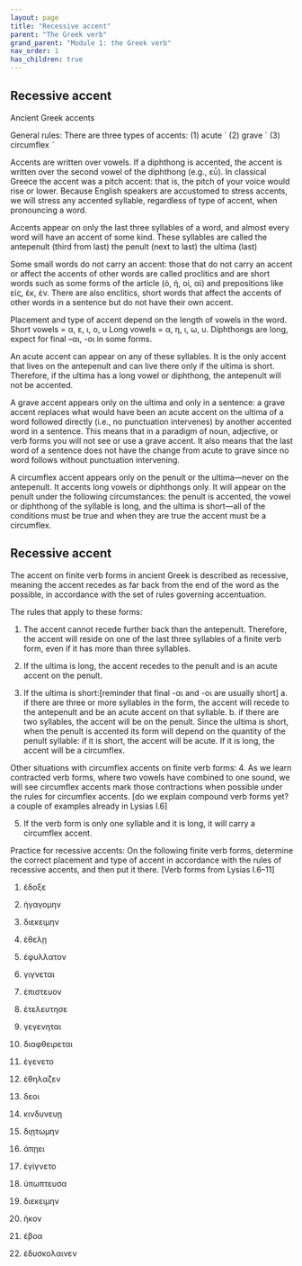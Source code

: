 ```yaml
---
layout: page
title: "Recessive accent"
parent: "The Greek verb"
grand_parent: "Module 1: the Greek verb"
nav_order: 1
has_children: true
---
```



## Recessive accent
Ancient Greek accents


General rules:
There are three types of accents: (1) acute ´   (2) grave `   (3) circumflex ˜ 

Accents are written over vowels. If a diphthong is accented, the accent is written over the second vowel of the diphthong (e.g., εὖ). In classical Greece the accent was a pitch accent: that is, the pitch of your voice would rise or lower. Because English speakers are accustomed to stress accents, we will stress any accented syllable, regardless of type of accent, when pronouncing a word.

Accents appear on only the last three syllables of a word, and almost every word will have an accent of some kind. These syllables are called 
		the antepenult (third from last)
		the penult (next to last) 
		the ultima (last) 

Some small words do not carry an accent: those that do not carry an accent or affect the accents of other words are called proclitics and are short words such as some forms of the article (ὁ, ἡ, οἱ, αἱ) and prepositions like εἰς, ἐκ, ἐν. There are also enclitics, short words that affect the accents of other words in a sentence but do not have their own accent.

Placement and type of accent depend on the length of vowels in the word. 
	Short vowels = α, ε, ι, ο, υ 
	Long vowels = α, η, ι, ω, υ. Diphthongs are long, expect for final –αι, -οι in some forms. 

An acute accent can appear on any of these syllables. It is the only accent that lives on the antepenult and can live there only if the ultima is short. Therefore, if the ultima has a long vowel or diphthong, the antepenult will not be accented.

A grave accent appears only on the ultima and only in a sentence: a grave accent replaces what would have been an acute accent on the ultima of a word followed directly (i.e., no punctuation intervenes) by another accented word in a sentence. This means that in a paradigm of noun, adjective, or verb forms you will not see or use a grave accent. It also means that the last word of a sentence does not have the change from acute to grave since no word follows without punctuation intervening.

A circumflex accent appears only on the penult or the ultima—never on the antepenult. It accents long vowels or diphthongs only. It will appear on the penult under the following circumstances: the penult is accented, the vowel or diphthong of the syllable is long, and the ultima is short—all of the conditions must be true and when they are true the accent must be a circumflex.



## Recessive accent

The accent on finite verb forms in ancient Greek is described as recessive, meaning the accent recedes as far back from the end of the word as the possible, in accordance with the set of rules governing accentuation.

The rules that apply to these forms:
1. The accent cannot recede further back than the antepenult. Therefore, the accent will reside on one of the last three syllables of a finite verb form, even if it has more than three syllables.

2. If the ultima is long, the accent recedes to the penult and is an acute accent on the penult.

3. If the ultima is short:[reminder that final -αι and -οι are usually short]
a. if there are three or more syllables in the form, the accent will recede to the antepenult and be an acute accent on that syllable.
b. if there are two syllables, the accent will be on the penult. Since the ultima is short, when the penult is accented its form will depend on the quantity of the penult syllable: if it is short, the accent will be acute. If it is long, the accent will be a circumflex.

Other situations with circumflex accents on finite verb forms:
4. As we learn contracted verb forms, where two vowels have combined to one sound, we will see circumflex accents mark those contractions when possible under the rules for circumflex accents. [do we explain compound verb forms yet? a couple of examples already in Lysias I.6]

5. If the verb form is only one syllable and it is long, it will carry a circumflex accent.


Practice for recessive accents:
On the following finite verb forms, determine the correct placement and type of accent in accordance with the rules of recessive accents, and then put it there. [Verb forms from Lysias I.6–11] 

1. ἐδοξε  

2. ἠγαγομην

3. διεκειμην

4. ἐθελῃ

5. ἐφυλλατον

6. γιγνεται 

7. ἐπιστευον

8. ἐτελευτησε 

9. γεγενηται  

10. διαφθειρεται

11. ἐγενετο 

12. ἐθηλαζεν

13. δεοι

14. κινδυνευῃ 

15. διῃτωμην 

16. ἀπῃει 

17. ἐγίγνετο 

18. ὑπωπτευσα 

19. διεκειμην

20. ἡκον

21. ἐβοα 

22. ἐδυσκολαινεν 



